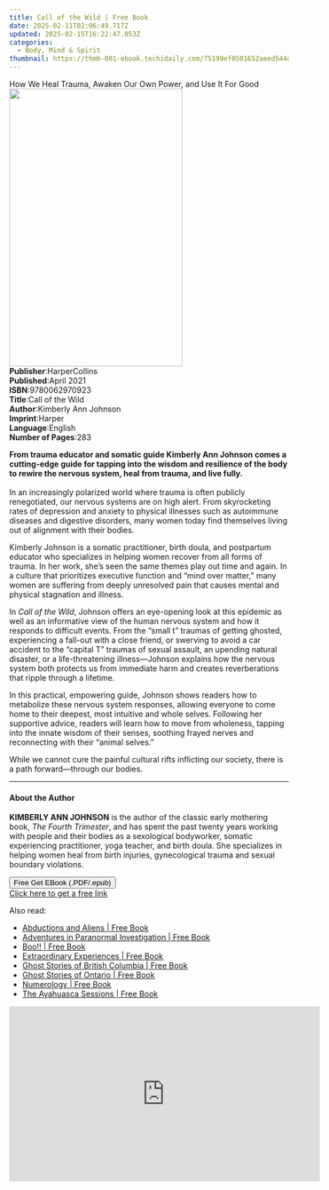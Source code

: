 ```yaml
---
title: Call of the Wild | Free Book
date: 2025-02-11T02:06:49.717Z
updated: 2025-02-15T16:22:47.053Z
categories:
  - Body, Mind & Spirit
thumbnail: https://thmb-001-ebook.techidaily.com/75199ef0501652aeed544d1c00bf8e1153fcc63dda931dfa429aab643a3f24d1.jpg
---
```

<main id="book-container">
  <div class="flex flex-col">
    <div class="book-brief flex-1 py-6 px-4 sm:p-6 md:py-10 md:px-8">
      <!-- brief-->
      <div class="book-brief-main">
        How We Heal Trauma, Awaken Our Own Power, and Use It For Good
      </div>
    </div>
    <div
      class="book-meta-info flex-1 grid gap-4 col-start-1 col-end-3 row-start-1 sm:mb-6 sm:grid-cols-4 lg:gap-6 lg:col-start-2 lg:row-end-6 lg:row-span-6 lg:mb-0"
    >
      <div
        class="book-meta-info-left place-content-center mt-4 p-4 text-sm leading-6 col-start-2 col-span-2 dark:text-slate-400"
      >
        <img
          class="w-full h-500 object-cover rounded-lg sm:h-255 sm:col-span-2 lg:col-span-full"
          src="https://img-001-ebook.techidaily.com/a1f94d6a5052d300b83f75e98abfe2ddc374769afd0b62de83540df21a286d09.jpg"
          alt=""
          width="312"
          height="500"
        />
      </div>
      <div
        class="book-meta-info-right mt-2 col-start-1 row-start-2 col-span-3 self-center"
      >
        <!-- meta data  -->
        <div class="flex flex-col px-4 md:px-8">
          <div class="flex-1">
            <strong>Publisher</strong>:<span class="px-2">HarperCollins</span>
          </div>
          <div class="flex-1">
            <strong>Published</strong>:<span class="px-2">April 2021</span>
          </div>
          <div class="flex-1">
            <strong>ISBN</strong>:<span class="px-2">9780062970923</span>
          </div>
          <div class="flex-1">
            <strong>Title</strong>:<span class="px-2">Call of the Wild</span>
          </div>
          <div class="flex-1">
            <strong>Author</strong>:<span class="px-2"
              >Kimberly Ann Johnson</span
            >
          </div>
          <div class="flex-1">
            <strong>Imprint</strong>:<span class="px-2">Harper</span>
          </div>
          <div class="flex-1">
            <strong>Language</strong>:<span class="px-2">English</span>
          </div>
          <div class="flex-1">
            <strong>Number of Pages</strong>:<span class="px-2">283</span>
          </div>
        </div>
      </div>
    </div>
    <div class="book-description flex-1 py-6 px-4 sm:p-6 md:py-10 md:px-8">
      <div class="book-description-main">
        <div accordion-content="" id="description">
          <p>
            <b
              >From trauma educator and somatic guide Kimberly Ann Johnson comes
              a cutting-edge guide for tapping into the wisdom and resilience of
              the body to rewire the nervous system, heal from trauma, and live
              fully.</b
            ><br /><br />
            In an increasingly polarized world where trauma is often publicly
            renegotiated, our nervous systems are on high alert. From
            skyrocketing rates of depression and anxiety to physical illnesses
            such as autoimmune diseases and digestive disorders, many women
            today find themselves living out of alignment with their bodies.
          </p>
          <p>
            Kimberly Johnson is a somatic practitioner, birth doula, and
            postpartum educator who specializes in helping women recover from
            all forms of trauma. In her work, she’s seen the same themes play
            out time and again. In a culture that prioritizes executive function
            and “mind over matter,” many women are suffering from deeply
            unresolved pain that causes mental and physical stagnation and
            illness.
          </p>
          <p>
            In <i>Call of the Wild</i>, Johnson offers an eye-opening look at
            this epidemic as well as an informative view of the human nervous
            system and how it responds to difficult events. From the “small t”
            traumas of getting ghosted, experiencing a fall-out with a close
            friend, or swerving to avoid a car accident to the “capital T”
            traumas of sexual assault, an upending natural disaster, or a
            life-threatening illness—Johnson explains how the nervous system
            both protects us from immediate harm and creates reverberations that
            ripple through a lifetime.
          </p>
          <p>
            In this practical, empowering guide, Johnson shows readers how to
            metabolize these nervous system responses, allowing everyone to come
            home to their deepest, most intuitive and whole selves. Following
            her supportive advice, readers will learn how to move from
            wholeness, tapping into the innate wisdom of their senses, soothing
            frayed nerves and reconnecting with their “animal selves.”
          </p>
          <p>
            While we cannot cure the painful cultural rifts inflicting our
            society, there is a path forward—through our bodies.<br />
          </p>
        </div>
        <div class="accordion-fader"></div>
      </div>
    </div>
    <div class="book-excerpts flex-1 py-6 px-4 sm:p-6 md:py-10 md:px-8">
      <!-- excerpts-->
      <div class="book-excerpts-main">
        <hr />
        <h4 class="placeholder placeholder-heading">
          <span>About the Author</span>
        </h4>
        <p></p>
        <p>
          <b>KIMBERLY ANN JOHNSON</b> is the author of the classic early
          mothering book, <i>The Fourth Trimester</i>, and has spent the past
          twenty years working with people and their bodies as a sexological
          bodyworker, somatic experiencing practitioner, yoga teacher, and birth
          doula. She specializes in helping women heal from birth injuries,
          gynecological trauma and sexual boundary violations.<br />
        </p>
        <p></p>
      </div>
    </div>
    <div
      class="book-about-author flex-1 py-6 px-4 sm:p-6 md:py-10 md:px-8"
    ></div>
    <div class="book-free-get flex-1 py-6 px-4 sm:p-6 md:py-10 md:px-8">
      <button
        id="btn-free-get"
        class="bg-blue-500 hover:bg-blue-700 text-white font-bold py-2 px-4 rounded"
      >
        Free Get EBook (.PDF/.epub)
      </button>
      <div id="countdown-display" class="px-2 text-lg mt-2"></div>
      <a
        id="free-link"
        class="hidden bg-blue-500 hover:bg-blue-700 text-white font-bold py-2 px-4 rounded"
        href="https://www.ebooks.com/en-us/book/211270402/call-of-the-wild/kimberly-ann-johnson/"
        target="_blank"
        >Click here to get a free link</a
      >
    </div>
    <script>
      let countdownTime = 0;
      let countdownInterval = null;
      document
        .getElementById('btn-free-get')
        .addEventListener('click', startCountdown);
      function startCountdown() {
        countdownTime = new Date().getTime() + 60000 * 3;
        countdownInterval = setInterval(updateCountdown, 1000);
        document.getElementById('btn-free-get').disabled = true;
        document
          .getElementById('btn-free-get')
          .classList.add('bg-gray-500', 'cursor-not-allowed');
      }
      function updateCountdown() {
        let currentTime = new Date().getTime();
        let timeLeft = countdownTime - currentTime;
        let secondsLeft = Math.floor(timeLeft / 1000);
        document.getElementById('countdown-display').innerHTML =
          `Remaining time: ${secondsLeft} seconds.`;
        if (secondsLeft <= 0) {
          clearInterval(countdownInterval);
          document.getElementById('btn-free-get').classList.add('hidden');
          document.getElementById('free-link').classList.remove('hidden');
          document.getElementById('countdown-display').innerHTML = '';
        }
      }
    </script>
  </div>
</main>

<ins class="adsbygoogle"
      style="display:block"
      data-ad-client="ca-pub-7571918770474297"
      data-ad-slot="8358498916"
      data-ad-format="auto"
      data-full-width-responsive="true"></ins>
    

<span class="atpl-alsoreadstyle">Also read:</span>
<div><ul>
<li><a href="https://novels-ebooks.techidaily.com/1576774-9781459725584-abductions-and-aliens/"><u>Abductions and Aliens | Free Book</u></a></li>
<li><a href="https://novels-ebooks.techidaily.com/1575729-9780813146515-adventures-in-paranormal-investigation/"><u>Adventures in Paranormal Investigation | Free Book</u></a></li>
<li><a href="https://novels-ebooks.techidaily.com/1576780-9781459725591-boo/"><u>Boo!! | Free Book</u></a></li>
<li><a href="https://novels-ebooks.techidaily.com/1576798-9781459725553-extraordinary-experiences/"><u>Extraordinary Experiences | Free Book</u></a></li>
<li><a href="https://novels-ebooks.techidaily.com/1576803-9781459726499-ghost-stories-of-british-columbia/"><u>Ghost Stories of British Columbia | Free Book</u></a></li>
<li><a href="https://novels-ebooks.techidaily.com/1576804-9781459726505-ghost-stories-of-ontario/"><u>Ghost Stories of Ontario | Free Book</u></a></li>
<li><a href="https://novels-ebooks.techidaily.com/1573626-9781615644384-numerology/"><u>Numerology | Free Book</u></a></li>
<li><a href="https://novels-ebooks.techidaily.com/1574624-9781583948026-the-ayahuasca-sessions/"><u>The Ayahuasca Sessions | Free Book</u></a></li>
</ul></div>

<!-- affiliate ads begin -->
<iframe width="560" height="315" src="https://www.youtube.com/embed/Xa2_mFu-obA?si=_xDGF1pv-dnuaDOr" title="YouTube video player" frameborder="0" allow="accelerometer; autoplay; clipboard-write; encrypted-media; gyroscope; picture-in-picture; web-share" referrerpolicy="strict-origin-when-cross-origin" allowfullscreen></iframe>
<!-- affiliate ads end -->

